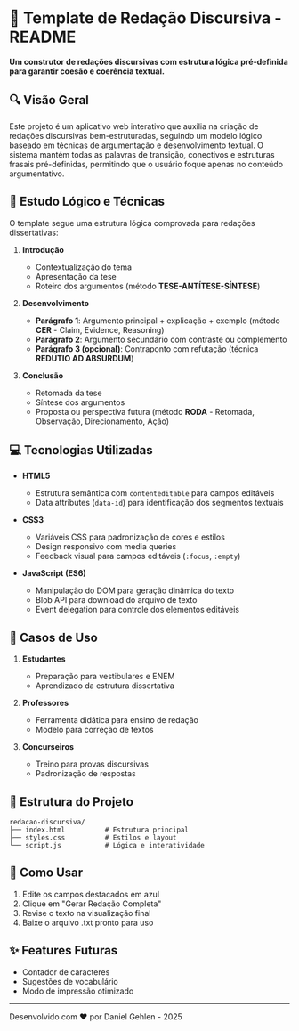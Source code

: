# 📝 Template de Redação Discursiva - README  

**Um construtor de redações discursivas com estrutura lógica pré-definida para garantir coesão e coerência textual.**  

## 🔍 Visão Geral  
Este projeto é um aplicativo web interativo que auxilia na criação de redações discursivas bem-estruturadas, seguindo um modelo lógico baseado em técnicas de argumentação e desenvolvimento textual. O sistema mantém todas as palavras de transição, conectivos e estruturas frasais pré-definidas, permitindo que o usuário foque apenas no conteúdo argumentativo.  

## 🧠 Estudo Lógico e Técnicas  
O template segue uma estrutura lógica comprovada para redações dissertativas:  

1. **Introdução**  
   - Contextualização do tema  
   - Apresentação da tese  
   - Roteiro dos argumentos (método **TESE-ANTÍTESE-SÍNTESE**)  

2. **Desenvolvimento**  
   - **Parágrafo 1**: Argumento principal + explicação + exemplo (método **CER** - Claim, Evidence, Reasoning)  
   - **Parágrafo 2**: Argumento secundário com contraste ou complemento  
   - **Parágrafo 3 (opcional)**: Contraponto com refutação (técnica **REDUTIO AD ABSURDUM**)  

3. **Conclusão**  
   - Retomada da tese  
   - Síntese dos argumentos  
   - Proposta ou perspectiva futura (método **RODA** - Retomada, Observação, Direcionamento, Ação)  

## 💻 Tecnologias Utilizadas  

- **HTML5**  
  - Estrutura semântica com `contenteditable` para campos editáveis  
  - Data attributes (`data-id`) para identificação dos segmentos textuais  

- **CSS3**  
  - Variáveis CSS para padronização de cores e estilos  
  - Design responsivo com media queries  
  - Feedback visual para campos editáveis (`:focus`, `:empty`)  

- **JavaScript (ES6)**  
  - Manipulação do DOM para geração dinâmica do texto  
  - Blob API para download do arquivo de texto  
  - Event delegation para controle dos elementos editáveis  

## 🎯 Casos de Uso  

1. **Estudantes**  
   - Preparação para vestibulares e ENEM  
   - Aprendizado da estrutura dissertativa  

2. **Professores**  
   - Ferramenta didática para ensino de redação  
   - Modelo para correção de textos  

3. **Concurseiros**  
   - Treino para provas discursivas  
   - Padronização de respostas  

## 📂 Estrutura do Projeto  

```
redacao-discursiva/
├── index.html          # Estrutura principal
├── styles.css          # Estilos e layout
└── script.js           # Lógica e interatividade
```

## 🚀 Como Usar  

1. Edite os campos destacados em azul  
2. Clique em "Gerar Redação Completa"  
3. Revise o texto na visualização final  
4. Baixe o arquivo .txt pronto para uso  

## ✨ Features Futuras  

- Contador de caracteres  
- Sugestões de vocabulário  
- Modo de impressão otimizado  
---  
Desenvolvido com ❤️ por Daniel Gehlen - 2025

